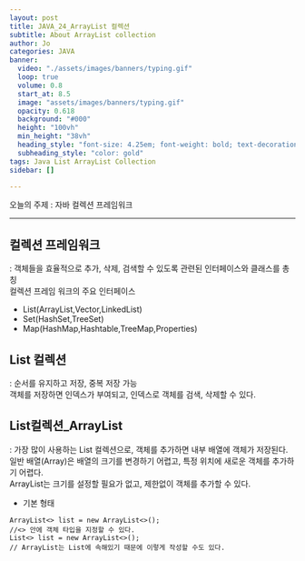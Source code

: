 ```yaml
---
layout: post
title: JAVA_24_ArrayList 컬렉션
subtitle: About ArrayList collection
author: Jo
categories: JAVA
banner:
  video: "./assets/images/banners/typing.gif"
  loop: true
  volume: 0.8
  start_at: 8.5
  image: "assets/images/banners/typing.gif"
  opacity: 0.618
  background: "#000"
  height: "100vh"
  min_height: "38vh"
  heading_style: "font-size: 4.25em; font-weight: bold; text-decoration: underline"
  subheading_style: "color: gold"
tags: Java List ArrayList Collection
sidebar: []

---
```


오늘의 주제 : 자바 컬렉션 프레임워크 <br>
 * * *
 
## 컬렉션 프레임워크
: 객체들을 효율적으로 추가, 삭제, 검색할 수 있도록 관련된 인터페이스와 클래스를 총칭<br>
컬렉션 프레임 워크의 주요 인터페이스<br>
 - List(ArrayList,Vector,LinkedList)
 - Set(HashSet,TreeSet)
 - Map(HashMap,Hashtable,TreeMap,Properties)
 
## List 컬렉션
: 순서를 유지하고 저장, 중복 저장 가능<br>
객체를 저장하면 인덱스가 부여되고, 인덱스로 객체를 검색, 삭제할 수 있다.<br>

## List컬렉션_ArrayList
: 가장 많이 사용하는 List 컬렉션으로, 객체를 추가하면 내부 배열에 객체가 저장된다.<br>
일반 배열(Array)은 배열의 크기를 변경하기 어렵고, 특정 위치에 새로운 객체를 추가하기 어렵다.<br>
ArrayList는 크기를 설정할 필요가 없고, 제한없이 객체를 추가할 수 있다.<br>
- 기본 형태<br>
```eclipse
ArrayList<> list = new ArrayList<>();
//<> 안에 객체 타입을 지정할 수 있다.
List<> list = new ArrayList<>();
// ArrayList는 List에 속해있기 때문에 이렇게 작성할 수도 있다.
```







